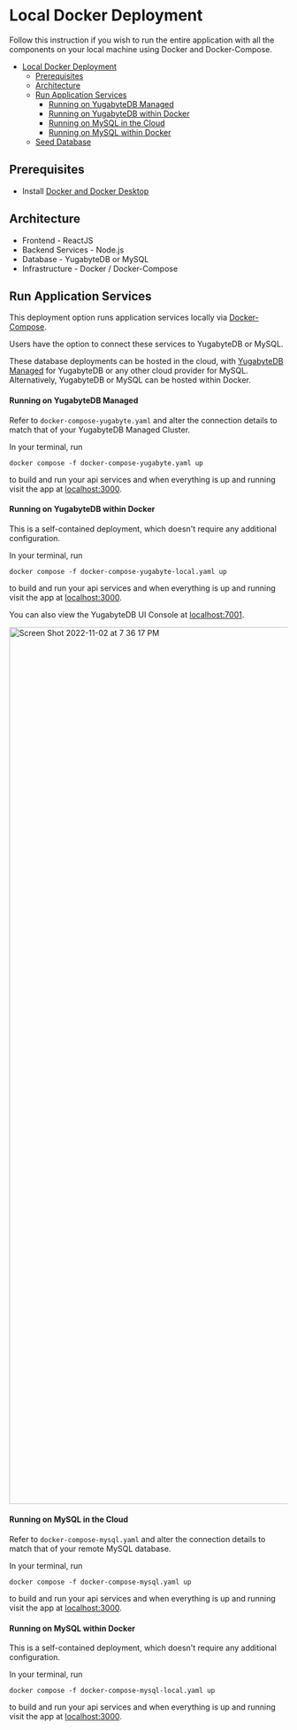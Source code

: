 # Local Docker Deployment

Follow this instruction if you wish to run the entire application with all the components on your local machine using Docker and Docker-Compose.

<!-- vscode-markdown-toc -->

- [Local Docker Deployment](#local-application-deployment)
  - [Prerequisites](#prerequisites)
  - [Architecture](#architecture)
  - [Run Application Services](#run-application-services)
    - [Running on YugabyteDB Managed](#running-on-yugabytedb-managed)
    - [Running on YugabyteDB within Docker](#running-on-yugabytedb-within-docker)
    - [Running on MySQL in the Cloud](#running-on-mysql-in-the-cloud)
    - [Running on MySQL within Docker](#running-on-mysql-within-docker)
  - [Seed Database](#seed-database)

<!-- vscode-markdown-toc-config
    numbering=false
    autoSave=true
    /vscode-markdown-toc-config -->
<!-- /vscode-markdown-toc -->

## Prerequisites

- Install [Docker and Docker Desktop](https://docs.docker.com/get-docker/)

## Architecture

- Frontend - ReactJS
- Backend Services - Node.js
- Database - YugabyteDB or MySQL
- Infrastructure - Docker / Docker-Compose

## Run Application Services

This deployment option runs application services locally via [Docker-Compose](https://docs.docker.com/compose/).

Users have the option to connect these services to YugabyteDB or MySQL.

These database deployments can be hosted in the cloud, with [YugabyteDB Managed](https://www.yugabyte.com/managed/) for YugabyteDB or any other cloud provider for MySQL. Alternatively, YugabyteDB or MySQL can be hosted within Docker.

#### **Running on YugabyteDB Managed**

Refer to `docker-compose-yugabyte.yaml` and alter the connection details to match that of your YugabyteDB Managed Cluster.

In your terminal, run

```
docker compose -f docker-compose-yugabyte.yaml up
```

to build and run your api services and when everything is up and running visit the app at
[localhost:3000](http://localhost:3000).

#### **Running on YugabyteDB within Docker**

This is a self-contained deployment, which doesn't require any additional configuration.

In your terminal, run

```
docker compose -f docker-compose-yugabyte-local.yaml up
```

to build and run your api services and when everything is up and running visit the app at
[localhost:3000](http://localhost:3000).

You can also view the YugabyteDB UI Console at [localhost:7001](http://localhost:7001).

<img width="1584" alt="Screen Shot 2022-11-02 at 7 36 17 PM" src="https://user-images.githubusercontent.com/2041330/199637751-616d19ff-e474-4d17-956c-fe672c53052c.png">

#### **Running on MySQL in the Cloud**

Refer to `docker-compose-mysql.yaml` and alter the connection details to match that of your remote MySQL database.

In your terminal, run

```
docker compose -f docker-compose-mysql.yaml up
```

to build and run your api services and when everything is up and running visit the app at
[localhost:3000](http://localhost:3000).

#### **Running on MySQL within Docker**

This is a self-contained deployment, which doesn't require any additional configuration.

In your terminal, run

```
docker compose -f docker-compose-mysql-local.yaml up
```

to build and run your api services and when everything is up and running visit the app at
[localhost:3000](http://localhost:3000).
